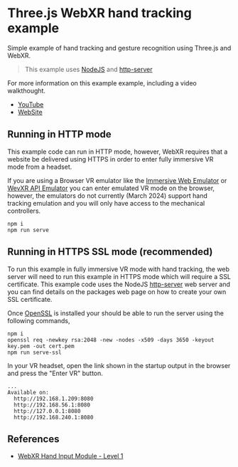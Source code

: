 # Three.js WebXR hand tracking example
Simple example of hand tracking and gesture recognition using Three.js and WebXR.

> This example uses [NodeJS](https://nodejs.org/) and [http-server](https://www.npmjs.com/package/http-server)

For more information on this example example, including a video walkthought.
- [YouTube](https://youtu.be/0ZhgLJK67vw)
- [WebSite](https://vrmeup.com/devlog/devlog_12_webxr_hands_and_gestures.html)

## Running in HTTP mode

This example code can run in HTTP mode, however, WebXR requires that a website be delivered using HTTPS in order to enter fully immersive VR mode from a headset. 

If you are using a Browser VR emulator like the [Immersive Web Emulator](https://chromewebstore.google.com/detail/immersive-web-emulator/cgffilbpcibhmcfbgggfhfolhkfbhmik) or [WevXR API Emulator](https://chromewebstore.google.com/detail/webxr-api-emulator/mjddjgeghkdijejnciaefnkjmkafnnje) you can enter emulated VR mode on the browser, however, the emulators do not currently (March 2024) support hand tracking emulation and you will only have access to the  mechanical controllers.

```
npm i
npm run serve
```

## Running in HTTPS SSL mode (recommended)

 To run this example in fully immersive VR mode with hand tracking, the web server will need to run this example in HTTPS mode which will require a SSL certificate. This example code uses the NodeJS [http-server](https://www.npmjs.com/package/http-server) web server and you can find details on the packages web page on how to create your own SSL certificate. 

 Once [OpenSSL](https://www.openssl.org/) is installed your should be able to run the server using the following commands, 

```
npm i
openssl req -newkey rsa:2048 -new -nodes -x509 -days 3650 -keyout key.pem -out cert.pem
npm run serve-ssl
```

In your VR headset, open the link shown in the startup output in the browser and press the "Enter VR" button.

```
...
Available on:
  http://192.168.1.209:8080
  http://192.168.56.1:8080
  http://127.0.0.1:8080
  http://192.168.240.1:8080
```

## References

- [WebXR Hand Input Module - Level 1](https://www.w3.org/TR/webxr-hand-input-1/)